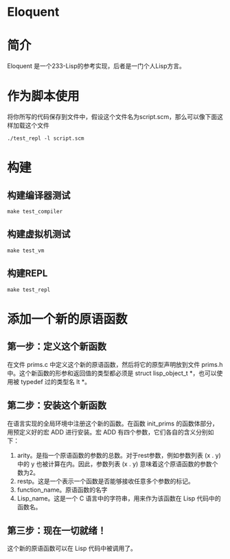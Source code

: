 # Eloquent

# 简介

Eloquent 是一个233-Lisp的参考实现，后者是一门个人Lisp方言。

# 作为脚本使用

将你所写的代码保存到文件中，假设这个文件名为script.scm，那么可以像下面这样加载这个文件

    ./test_repl -l script.scm

# 构建

## 构建编译器测试

    make test_compiler

## 构建虚拟机测试

    make test_vm

## 构建REPL

    make test_repl

# 添加一个新的原语函数

## 第一步：定义这个新函数

在文件 prims.c 中定义这个新的原语函数，然后将它的原型声明放到文件 prims.h 中。这个新函数的形参和返回值的类型都必须是 struct lisp\_object\_t *，也可以使用被 typedef 过的类型名 lt *。

## 第二步：安装这个新函数

在语言实现的全局环境中注册这个新的函数。在函数 init\_prims 的函数体部分，用预定义好的宏 ADD 进行安装。宏 ADD 有四个参数，它们各自的含义分别如下：

1. arity。是指一个原语函数的参数的总数。对于rest参数，例如参数列表 (x . y) 中的 y 也被计算在内。因此，参数列表 (x . y) 意味着这个原语函数的参数个数为2。
2. restp。这是一个表示一个函数是否能够接收任意多个参数的标记。
3. function_name。原语函数的名字
4. Lisp_name。这是一个 C 语言中的字符串，用来作为该函数在 Lisp 代码中的函数名。

## 第三步：现在一切就绪！

这个新的原语函数可以在 Lisp 代码中被调用了。
